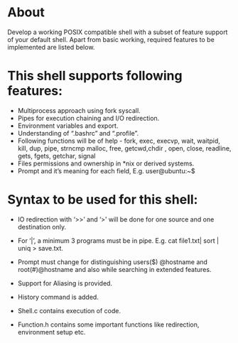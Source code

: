 # About
Develop a working POSIX compatible shell with a subset of feature support of your default shell. Apart from basic working, required features to be implemented are listed below.

# This shell supports following features:
* Multiprocess approach using fork syscall.
* Pipes for execution chaining and I/O redirection.
* Environment variables and export.
* Understanding of “.bashrc” and “.profile”.
* Following functions will be of help - fork, exec, execvp, wait, waitpid, kill, dup, pipe, strncmp
   malloc, free, getcwd,chdir , open, close, readline, gets, fgets, getchar, signal
* Files permissions and ownership in *nix or derived systems.
* Prompt and it’s meaning for each field, E.g. user@ubuntu:~$

# Syntax to be used for this shell:
* IO redirection with ‘>>’ and ‘>’ will be done for one source and one destination only.

* For ‘|’, a minimum 3 programs must be in pipe. E.g. cat file1.txt| sort | uniq > save.txt.

* Prompt must change for distinguishing users($) @hostname and root(#)@hostname and also while searching in extended features.

* Support for Aliasing is provided.

* History command is added.

* Shell.c contains execution of code.

* Function.h contains some important functions like redirection, environment setup etc.
